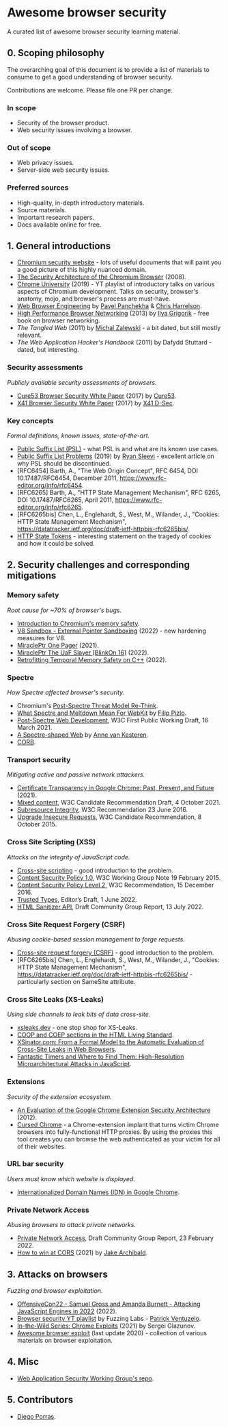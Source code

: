 # Awesome browser security
A curated list of awesome browser security learning material. 

## 0. Scoping philosophy

The overarching goal of this document is to provide a list of materials to consume to get a good understanding of browser security. 

Contributions are welcome. Please file one PR per change. 

### In scope

* Security of the browser product. 
* Web security issues involving a browser. 

### Out of scope

* Web privacy issues. 
* Server-side web security issues. 

### Preferred sources

* High-quality, in-depth introductory materials. 
* Source materials. 
* Important research papers. 
* Docs available online for free. 

## 1. General introductions

* [Chromium security website](https://www.chromium.org/Home/chromium-security/) - lots of useful documents that will paint you a good picture of this highly nuanced domain. 
* [The Security Architecture of the Chromium Browser](https://seclab.stanford.edu/websec/chromium/chromium-security-architecture.pdf) (2008). 
* [Chrome University](https://www.youtube.com/watch?v=kNzoswFIU9M&list=PLNYkxOF6rcICgS7eFJrGDhMBwWtdTgzpx) (2019) - YT playlist of introductory talks on various aspects of Chromium development. Talks on security, browser's anatomy, mojo, and browser's process are must-have. 
* [Web Browser Engineering](https://browser.engineering/) by [Pavel Panchekha](https://pavpanchekha.com/) & [Chris Harrelson](https://twitter.com/chrishtr). 
* [High Performance Browser Networking](https://hpbn.co/) (2013) by [Ilya Grigorik](https://twitter.com/igrigorik) - free book on browser networking. 
* _The Tangled Web_ (2011) by [Michal Zalewski](https://twitter.com/lcamtuf) - a bit dated, but still mostly relevant. 
* _The Web Application Hacker's Handbook_ (2011) by Dafydd Stuttard - dated, but interesting. 

### Security assessments
_Publicly available security assessments of browsers._

* [Cure53 Browser Security White Paper](https://cure53.de/browser-security-whitepaper.pdf) (2017) by [Cure53](https://cure53.de/). 
* [X41 Browser Security White Paper](https://browser-security.x41-dsec.de/X41-Browser-Security-White-Paper.pdf) (2017) by [X41 D-Sec](https://x41-dsec.de/). 

### Key concepts
_Formal definitions, known issues, state-of-the-art._

* [Public Suffix List (PSL)](https://publicsuffix.org/learn/) - what PSL is and what are its known use cases. 
* [Public Suffix List Problems](https://github.com/sleevi/psl-problems) (2019) by [Ryan Sleevi](https://twitter.com/sleevi_) - excellent article on why PSL should be discontinued. 
* [RFC6454] Barth, A., "The Web Origin Concept", RFC 6454, DOI 10.17487/RFC6454, December 2011, <https://www.rfc-editor.org/info/rfc6454>.
* [RFC6265] Barth, A., "HTTP State Management Mechanism", RFC 6265, DOI 10.17487/RFC6265, April 2011, <https://www.rfc-editor.org/info/rfc6265>.
* [RFC6265bis] Chen, L., Englehardt, S., West, M., Wilander, J., "Cookies: HTTP State Management Mechanism", <https://datatracker.ietf.org/doc/draft-ietf-httpbis-rfc6265bis/>. 
* [HTTP State Tokens](https://mikewest.github.io/http-state-tokens/draft-west-http-state-tokens.html) - interesting statement on the tragedy of cookies and how it could be solved. 

## 2. Security challenges and corresponding mitigations

### Memory safety
_Root cause for ~70% of browser's bugs_. 

* [Introduction to Chromium's memory safety](https://www.chromium.org/Home/chromium-security/memory-safety/). 
* [V8 Sandbox - External Pointer Sandboxing](https://docs.google.com/document/d/1V3sxltuFjjhp_6grGHgfqZNK57qfzGzme0QTk0IXDHk/edit#heading=h.xzptrog8pyxf) (2022)  - new hardening measures for V8. 
* [MiraclePtr One Pager](https://docs.google.com/document/d/1pnnOAIz_DMWDI4oIOFoMAqLnf_MZ2GsrJNb_dbQ3ZBg/edit) (2021). 
* [MiraclePtr The UaF Slayer [BlinkOn 16]](https://www.youtube.com/watch?v=WhI1NWbGvpE) (2022). 
* [Retrofitting Temporal Memory Safety on C++](https://security.googleblog.com/2022/05/retrofitting-temporal-memory-safety-on-c.html) (2022). 

### Spectre
_How Spectre affected browser's security._ 

* Chromium's [Post-Spectre Threat Model Re-Think](https://chromium.googlesource.com/chromium/src/+/master/docs/security/side-channel-threat-model.md). 
* [What Spectre and Meltdown Mean For WebKit](https://webkit.org/blog/8048/what-spectre-and-meltdown-mean-for-webkit/) by [Filip Pizlo](https://twitter.com/filpizlo). 
* [Post-Spectre Web Development](https://www.w3.org/TR/post-spectre-webdev/), W3C First Public Working Draft, 16 March 2021. 
* [A Spectre-shaped Web](https://docs.google.com/presentation/d/1sadl7jTrBIECCanuqSrNndnDr82NGW1yyuXFT1Dc7SQ/edit#slide=id.p) by [Anne van Kesteren](https://twitter.com/annevk). 
* [CORB](https://www.chromium.org/Home/chromium-security/corb-for-developers/). 

### Transport security
_Mitigating active and passive network attackers._

* [Certificate Transparency in Google Chrome: Past, Present, and Future](https://ieeexplore.ieee.org/stamp/stamp.jsp?tp=&arnumber=9592820) (2021). 
* [Mixed content](https://www.w3.org/TR/mixed-content/), W3C Candidate Recommendation Draft, 4 October 2021. 
* [Subresource Integrity](https://www.w3.org/TR/SRI/), W3C Recommendation 23 June 2016. 
* [Upgrade Insecure Requests](https://www.w3.org/TR/upgrade-insecure-requests/), W3C Candidate Recommendation, 8 October 2015. 

### Cross Site Scripting (XSS)
_Attacks on the integrity of JavaScript code._

* [Cross-site scripting](https://portswigger.net/web-security/cross-site-scripting) - good introduction to the problem. 
* [Content Security Policy 1.0](https://www.w3.org/TR/CSP1/), W3C Working Group Note 19 February 2015. 
* [Content Security Policy Level 2](https://www.w3.org/TR/CSP2/), W3C Recommendation, 15 December 2016. 
* [Trusted Types](https://w3c.github.io/webappsec-trusted-types/dist/spec/), Editor’s Draft, 1 June 2022. 
* [HTML Sanitizer API](https://wicg.github.io/sanitizer-api/), Draft Community Group Report, 13 July 2022. 

### Cross Site Request Forgery (CSRF)
_Abusing cookie-based session management to forge requests._

* [Cross-site request forgery (CSRF)](https://portswigger.net/web-security/csrf) - good introduction to the problem. 
* [RFC6265bis] Chen, L., Englehardt, S., West, M., Wilander, J., "Cookies: HTTP State Management Mechanism", <https://datatracker.ietf.org/doc/draft-ietf-httpbis-rfc6265bis/> - particularly section on SameSite attribute. 

### Cross Site Leaks (XS-Leaks)
_Using side channels to leak bits of data cross-site._

* [xsleaks.dev](https://xsleaks.dev) - one stop shop for XS-Leaks. 
* [COOP and COEP sections in the HTML Living Standard](https://html.spec.whatwg.org/multipage/origin.html). 
* [XSinator.com: From a Formal Model to the Automatic Evaluation of Cross-Site Leaks in Web Browsers](https://xsinator.com/paper.pdf). 
* [Fantastic Timers and Where to Find Them: High-Resolution Microarchitectural Attacks in JavaScript](https://gruss.cc/files/fantastictimers.pdf). 

### Extensions
_Security of the extension ecosystem._

* [An Evaluation of the Google Chrome Extension Security Architecture](https://www.usenix.org/system/files/conference/usenixsecurity12/sec12-final177_0.pdf) (2012). 
* [Cursed Chrome](https://github.com/mandatoryprogrammer/CursedChrome) - a Chrome-extension implant that turns victim Chrome browsers into fully-functional HTTP proxies. By using the proxies this tool creates you can browse the web authenticated as your victim for all of their websites. 

### URL bar security
_Users must know which website is displayed._

* [Internationalized Domain Names (IDN) in Google Chrome](https://chromium.googlesource.com/chromium/src/+/main/docs/idn.md). 

### Private Network Access
_Abusing browsers to attack private networks._

* [Private Network Access](https://wicg.github.io/private-network-access/), Draft Community Group Report, 23 February 2022. 
* [How to win at CORS](https://jakearchibald.com/2021/cors/) (2021) by [Jake Archibald](https://twitter.com/jaffathecake). 

## 3. Attacks on browsers 
_Fuzzing and browser exploitation._

* [OffensiveCon22 - Samuel Gross and Amanda Burnett - Attacking JavaScript Engines in 2022](https://www.youtube.com/watch?v=FK2-1FAbbXA) (2022). 
* [Browser security YT playlist](https://www.youtube.com/playlist?list=PLa-iO6ehPFJhcRggmOu5kUv60vqF9CDOk) by Fuzzing Labs - [Patrick Ventuzelo](https://twitter.com/Pat_Ventuzelo). 
* [In-the-Wild Series: Chrome Exploits](https://googleprojectzero.blogspot.com/2021/01/in-wild-series-chrome-exploits.html) (2021) by Sergei Glazunov. 
* [Awesome browser exploit](https://github.com/Escapingbug/awesome-browser-exploit) (last update 2020) - collection of various materials on browser exploitation. 

## 4. Misc

* [Web Application Security Working Group's repo](https://github.com/w3c/webappsec). 

## 5. Contributors

* [Diego Porras](https://www.linkedin.com/in/daporras/). 
